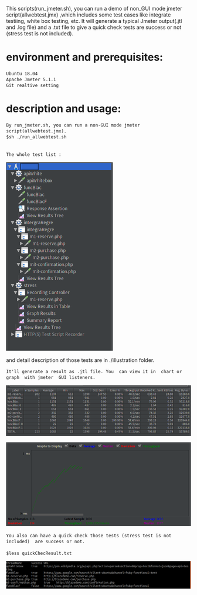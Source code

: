 This scripts(run_jmeter.sh), you can run a demo of non_GUI mode jmeter script(allwebtest.jmx) ,which includes 
some test cases like integrate testiing, white box testing, etc. It will generate a typical Jmeter output(.jtl and .log file) 
and a .txt file to give a quick check tests are success or not (stress test is not included).

# environment and prerequisites:
	
	Ubuntu 18.04
	Apache Jmeter 5.1.1
 	Git realtive setting


# description and usage:

    By run_jmeter.sh, you can run a non-GUI mode jmeter script(allwebtest.jmx).
	$sh ./run_allwebtest.sh


    The whole test list :

![](https://github.com/k-eeer/jmetertest/blob/master/illustration/testStructure.png)

and detail description of those tests are in ./illustration folder.


    It'll generate a result as .jtl file. You  can view it in  chart or graph  with jmeter  GUI listeners.

![](https://github.com/k-eeer/jmetertest/blob/master/illustration/sumReport.png)

![](https://github.com/k-eeer/jmetertest/blob/master/illustration/resultGraph.png)



    You also can have a quick check those tests (stress test is not included)  are success or not.

    $less quickChecResult.txt

![](https://github.com/k-eeer/jmetertest/blob/master/illustration/quickCheckResult.png)





